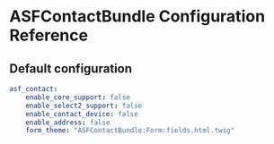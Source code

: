 # ASFContactBundle Configuration Reference

## Default configuration

```yaml
asf_contact:
    enable_core_support: false
    enable_select2_support: false
    enable_contact_device: false
    enable_address: false
    form_theme: "ASFContactBundle:Form:fields.html.twig"
```